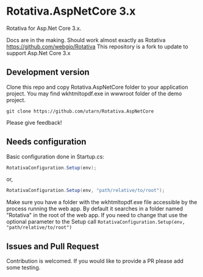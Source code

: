 # Rotativa.AspNetCore 3.x

Rotativa for Asp.Net Core 3.x.

Docs are in the making. Should work almost exactly as Rotativa https://github.com/webgio/Rotativa
This repository is a fork to update to support Asp.Net Core 3.x

## Development version
Clone this repo and copy Rotativa.AspNetCore folder to your application project.
You may find wkhtmltopdf.exe in wwwroot folder of the demo project.

```
git clone https://github.com/utarn/Rotativa.AspNetCore
```

Please give feedback!

## Needs configuration
Basic configuration done in Startup.cs:

```csharp
RotativaConfiguration.Setup(env);
```
or, 

```csharp
RotativaConfiguration.Setup(env, "path/relative/to/root");
```

Make sure you have a folder with the wkhtmltopdf.exe file accessible by the process running the web app. By default it searches in a folder named "Rotativa" in the root of the web app. If you need to change that use the optional parameter to the Setup call `RotativaConfiguration.Setup(env, "path/relative/to/root")`

## Issues and Pull Request
Contribution is welcomed. If you would like to provide a PR please add some testing.